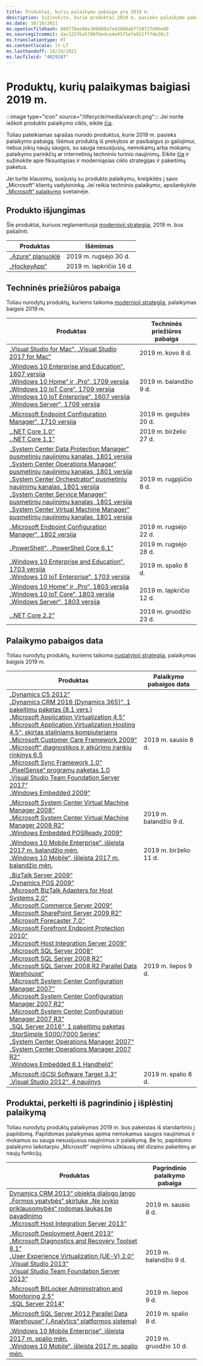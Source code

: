 ```yaml
---
title: Produktai, kurių palaikymo pabaiga yra 2019 m.
description: Sužinokite, kurie produktai 2019 m. pasieks palaikymo pabaigą arba pereis nuo pagrindinio palaikymo į išplėstinį palaikymą.
ms.date: 10/18/2021
ms.openlocfilehash: 8897f8ee06e300688a7ed3680a67f28727d9be00
ms.sourcegitcommit: dac122fba5780fbedce4e9575efe921fffde28c3
ms.translationtype: HT
ms.contentlocale: lt-LT
ms.lasthandoff: 10/19/2021
ms.locfileid: "4029187"
---
```

# <a name="products-ending-support-in-2019"></a>Produktų, kurių palaikymas baigiasi 2019 m.

:::image type="icon" source="/lifecycle/media/search.png":::
Jei norite ieškoti produkto palaikymo ciklo, eikite [čia](/lifecycle/products/).

Toliau pateikiamas sąrašas nurodo produktus, kurie 2019 m. pasieks palaikymo pabaigą. Išėmus produktą iš prekybos ar pasibaigus jo galiojimui, nebus jokių naujų saugos, su sauga nesusijusių, nemokamų arba mokamų palaikymo parinkčių ar internetinių techninio turinio naujinimų. Eikite [čia](/lifecycle/overview/product-end-of-support-overview) ir sužinokite apie fiksuotąsias ir moderniąsias ciklo strategijas ir pakeitimų paketus.

Jei turite klausimų, susijusių su produkto palaikymu, kreipkitės į savo „Microsoft“ klientų vadybininką. Jei reikia techninio palaikymo, apsilankykite [„Microsoft“ palaikymo](https://support.microsoft.com/contactus/?ws=support) svetainėje.

## <a name="product-retirements"></a>Produkto išjungimas

Šie produktai, kuriuos reglamentuoja [modernioji strategija](/lifecycle/policies/modern), 2019 m. bus pašalinti.

| Produktas | Išėmimas |
| --- | --- |
| [„Azure“ planuoklė](/lifecycle/products/azure-scheduler?branch=live)<br> | 2019 m. rugsėjo 30 d. |
| [„HockeyApp“](/lifecycle/products/hockeyapp?branch=live)<br> | 2019 m. lapkričio 16 d. |


## <a name="release-end-of-servicing"></a>Techninės priežiūros pabaiga

Toliau nurodytų produktų, kuriems taikoma [modernioji strategija](/lifecycle/policies/modern), palaikymas baigsis 2019 m.

| Produktas | Techninės priežiūros pabaiga |
| --- | --- |
| [„Visual Studio for Mac“, „Visual Studio 2017 for Mac“](/lifecycle/products/visual-studio-for-mac?branch=live)<br> | 2019 m. kovo 8 d. |
| [„Windows 10 Enterprise and Education“, 1607 versija](/lifecycle/products/windows-10-enterprise-and-education?branch=live)<br>[„Windows 10 Home“ ir „Pro“, 1709 versija](/lifecycle/products/windows-10-home-and-pro?branch=live)<br>[„Windows 10 IoT Core“, 1709 versija](/lifecycle/products/windows-10-iot-core?branch=live)<br>[„Windows 10 IoT Enterprise“, 1607 versija](/lifecycle/products/windows-10-iot-enterprise?branch=live)<br>[„Windows Server“, 1709 versija](/lifecycle/products/windows-server?branch=live)<br> | 2019 m. balandžio 9 d. |
| [„Microsoft Endpoint Configuration Manager“, 1710 versija](/lifecycle/products/microsoft-endpoint-configuration-manager?branch=live)<br> | 2019 m. gegužės 20 d. |
| [„.NET Core 1.0“](/lifecycle/products/microsoft-net-and-net-core?branch=live)<br>[„.NET Core 1.1“](/lifecycle/products/microsoft-net-and-net-core?branch=live)<br> | 2019 m. birželio 27 d. |
| [„System Center Data Protection Manager“ pusmetinių naujinimų kanalas, 1801 versija](/lifecycle/products/system-center-data-protection-manager-semi-annual-channel?branch=live)<br>[„System Center Operations Manager“ pusmetinių naujinimų kanalas, 1801 versija](/lifecycle/products/system-center-operations-manager-semi-annual-channel?branch=live)<br>[„System Center Orchestrator“ pusmetinių naujinimų kanalas, 1801 versija](/lifecycle/products/system-center-orchestrator-semi-annual-channel?branch=live)<br>[„System Center Service Manager“ pusmetinių naujinimų kanalas, 1801 versija](/lifecycle/products/system-center-service-manager-semi-annual-channel?branch=live)<br>[„System Center Virtual Machine Manager“ pusmetinių naujinimų kanalas, 1801 versija](/lifecycle/products/system-center-virtual-machine-manager-semi-annual-channel?branch=live)<br> | 2019 m. rugpjūčio 8 d. |
| [„Microsoft Endpoint Configuration Manager“, 1802 versija](/lifecycle/products/microsoft-endpoint-configuration-manager?branch=live)<br> | 2019 m. rugsėjo 22 d. |
| [„PowerShell“, „PowerShell Core 6.1“](/lifecycle/products/powershell?branch=live)<br> | 2019 m. rugsėjo 28 d. |
| [„Windows 10 Enterprise and Education“, 1703 versija](/lifecycle/products/windows-10-enterprise-and-education?branch=live)<br>[„Windows 10 IoT Enterprise“, 1703 versija](/lifecycle/products/windows-10-iot-enterprise?branch=live)<br> | 2019 m. spalio 8 d. |
| [„Windows 10 Home“ ir „Pro“, 1803 versija](/lifecycle/products/windows-10-home-and-pro?branch=live)<br>[„Windows 10 IoT Core“, 1803 versija](/lifecycle/products/windows-10-iot-core?branch=live)<br>[„Windows Server“, 1803 versija](/lifecycle/products/windows-server?branch=live)<br> | 2019 m. lapkričio 12 d. |
| [„.NET Core 2.2“](/lifecycle/products/microsoft-net-and-net-core?branch=live)<br> | 2019 m. gruodžio 23 d. |


## <a name="products-reaching-end-of-support"></a>Palaikymo pabaigos data

Toliau nurodytų produktų, kuriems taikoma [nustatytoji strategija](/lifecycle/policies/fixed), palaikymas baigsis 2019 m.

| Produktas | Palaikymo pabaigos data |
| --- | --- |
| [„Dynamics C5 2012“](/lifecycle/products/dynamics-c5-2012?branch=live)<br>[„Dynamics CRM 2016 (Dynamics 365)“, 1 pakeitimų paketas (8.1 vers.)](/lifecycle/products/dynamics-crm-2016-dynamics-365?branch=live)<br>[„Microsoft Application Virtualization 4.5“](/lifecycle/products/microsoft-application-virtualization-45?branch=live)<br>[„Microsoft Application Virtualization Hosting 4.5“, skirtas staliniams kompiuteriams](/lifecycle/products/microsoft-application-virtualization-hosting-45?branch=live)<br>[„Microsoft Customer Care Framework 2009“](/lifecycle/products/microsoft-customer-care-framework-2009?branch=live)<br>[„Microsoft“ diagnostikos ir atkūrimo įrankių rinkinys 6.5](/lifecycle/products/microsoft-diagnostics-and-recovery-toolset-65?branch=live)<br>[„Microsoft Sync Framework 1.0“](/lifecycle/products/microsoft-sync-framework-10?branch=live)<br>[„PixelSense“ programų paketas 1.0](/lifecycle/products/pixelsense-applications-suite-10?branch=live)<br>[„Visual Studio Team Foundation Server 2017“](/lifecycle/products/visual-studio-team-foundation-server-2017?branch=live)<br>[„Windows Embedded 2009“](/lifecycle/products/windows-embedded-2009?branch=live)<br> | 2019 m. sausio 8 d. |
| [„Microsoft System Center Virtual Machine Manager 2008“](/lifecycle/products/microsoft-system-center-virtual-machine-manager-2008?branch=live)<br>[„Microsoft System Center Virtual Machine Manager 2008 R2“](/lifecycle/products/microsoft-system-center-virtual-machine-manager-2008-r2?branch=live)<br>[„Windows Embedded POSReady 2009“](/lifecycle/products/windows-embedded-posready-2009?branch=live)<br> | 2019 m. balandžio 9 d. |
| [„Windows 10 Mobile Enterprise“, išleista 2017 m. balandžio mėn.](/lifecycle/products/windows-10-mobile-enterprise-released-in-april-2017?branch=live)<br>[„Windows 10 Mobile“, išleista 2017 m. balandžio mėn.](/lifecycle/products/windows-10-mobile-released-in-april-2017?branch=live)<br> | 2019 m. birželio 11 d. |
| [„BizTalk Server 2009“](/lifecycle/products/biztalk-server-2009?branch=live)<br>[„Dynamics POS 2009“](/lifecycle/products/dynamics-pos-2009?branch=live)<br>[„Microsoft BizTalk Adapters for Host Systems 2.0“](/lifecycle/products/microsoft-biztalk-adapters-for-host-systems-20?branch=live)<br>[„Microsoft Commerce Server 2009“](/lifecycle/products/microsoft-commerce-server-2009?branch=live)<br>[„Microsoft SharePoint Server 2009 R2“](/lifecycle/products/microsoft-commerce-server-2009-r2?branch=live)<br>[„Microsoft Forecaster 7.0“](/lifecycle/products/microsoft-forecaster-70?branch=live)<br>[„Microsoft Forefront Endpoint Protection 2010“](/lifecycle/products/microsoft-forefront-endpoint-protection-2010?branch=live)<br>[„Microsoft Host Integration Server 2009“](/lifecycle/products/microsoft-host-integration-server-2009?branch=live)<br>[„Microsoft SQL Server 2008“](/lifecycle/products/microsoft-sql-server-2008?branch=live)<br>[„Microsoft SQL Server 2008 R2“](/lifecycle/products/microsoft-sql-server-2008-r2?branch=live)<br>[„Microsoft SQL Server 2008 R2 Parallel Data Warehouse“](/lifecycle/products/microsoft-sql-server-2008-r2-parallel-data-warehouse?branch=live)<br>[„Microsoft System Center Configuration Manager 2007“](/lifecycle/products/microsoft-system-center-configuration-manager-2007?branch=live)<br>[„Microsoft System Center Configuration Manager 2007 R2“](/lifecycle/products/microsoft-system-center-configuration-manager-2007-r2?branch=live)<br>[„Microsoft System Center Configuration Manager 2007 R3“](/lifecycle/products/microsoft-system-center-configuration-manager-2007-r3?branch=live)<br>[„SQL Server 2016“, 1 pakeitimų paketas](/lifecycle/products/sql-server-2016?branch=live)<br>[„StorSimple 5000/7000 Series“](/lifecycle/products/storsimple-50007000-series?branch=live)<br>[„System Center Operations Manager 2007“](/lifecycle/products/system-center-operations-manager-2007?branch=live)<br>[„System Center Operations Manager 2007 R2“](/lifecycle/products/system-center-operations-manager-2007-r2?branch=live)<br>[„Windows Embedded 8.1 Handheld“](/lifecycle/products/windows-embedded-81-handheld?branch=live)<br> | 2019 m. liepos 9 d. |
| [„Microsoft iSCSI Software Target 3.3“](/lifecycle/products/microsoft-iscsi-software-target-33?branch=live)<br>[„Visual Studio 2012“, 4 naujinys](/lifecycle/products/visual-studio-2012?branch=live)<br> | 2019 m. spalio 8 d. |


## <a name="products-moving-to-extended-support"></a>Produktai, perkelti iš pagrindinio į išplėstinį palaikymą

Toliau nurodytų produktų palaikymas 2019 m. bus pakeistas iš standartinio į papildomą. Papildomas palaikymas apima nemokamus saugos naujinimus ir mokamus su sauga nesusijusius naujinimus ir palaikymą. Be to, papildomo palaikymo laikotarpiu „Microsoft“ nepriims užklausų dėl dizaino pakeitimų ar naujų funkcijų.

| Produktas | Pagrindinio palaikymo pabaiga |
| --- | --- |
| [Dynamics CRM 2013“ objektą dialogo lango „Formos ypatybės“ skirtuke „Ne įvykio priklausomybės“ rodomas laukas be pavadinimo](/lifecycle/products/dynamics-crm-2013?branch=live)<br>[„Microsoft Host Integration Server 2013“](/lifecycle/products/microsoft-host-integration-server-2013?branch=live)<br> | 2019 m. sausio 8 d. |
| [„Microsoft Deployment Agent 2013“](/lifecycle/products/microsoft-deployment-agent-2013?branch=live)<br>[„Microsoft Diagnostics and Recovery Toolset 8.1“](/lifecycle/products/microsoft-diagnostics-and-recovery-toolset-81?branch=live)<br>[„User Experience Virtualization (UE-V) 2.0“](/lifecycle/products/user-experience-virtualization-uev-20?branch=live)<br>[„Visual Studio 2013“](/lifecycle/products/visual-studio-2013?branch=live)<br>[„Visual Studio Team Foundation Server 2013“](/lifecycle/products/visual-studio-team-foundation-server-2013?branch=live)<br> | 2019 m. balandžio 9 d. |
| [„Microsoft BitLocker Administration and Monitoring 2.5“](/lifecycle/products/microsoft-bitlocker-administration-and-monitoring-25?branch=live)<br>[„SQL Server 2014“](/lifecycle/products/sql-server-2014?branch=live)<br> | 2019 m. liepos 9 d. |
| [„Microsoft SQL Server 2012 Parallel Data Warehouse“ („Analytics“ platformos sistema)](/lifecycle/products/microsoft-sql-server-2012-parallel-data-warehouse-analytics-platform-system?branch=live)<br> | 2019 m. spalio 8 d. |
| [„Windows 10 Mobile Enterprise“, išleista 2017 m. spalio mėn.](/lifecycle/products/windows-10-mobile-enterprise-released-in-october-2017?branch=live)<br>[„Windows 10 Mobile“, išleista 2017 m. spalio mėn.](/lifecycle/products/windows-10-mobile-released-in-october-2017?branch=live)<br> | 2019 m. gruodžio 10 d. |
